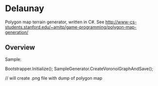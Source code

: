Delaunay
=======

Polygon map terrain generator, written in C#. See http://www-cs-students.stanford.edu/~amitp/game-programming/polygon-map-generation/

## Overview

Sample:

Bootstrapper.Initialize();
SampleGenerator.CreateVoronoiGraphAndSave();

// will create .png file with dump of polygon map